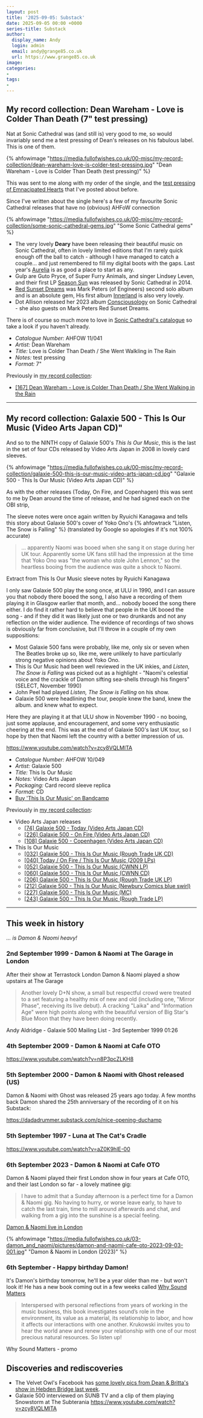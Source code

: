 ```yaml
---
layout: post
title: '2025-09-05: Substack'
date: 2025-09-05 00:00 +0000
series-title: Substack
author:
  display_name: Andy
  login: admin
  email: andy@grange85.co.uk
  url: https://www.grange85.co.uk
image:
categories:
-
tags:
-
---
```


## My record collection: Dean Wareham - Love is Colder Than Death (7" test pressing)

Nat at Sonic Cathedral was (and still is) very good to me, so would invariably send me a test pressing of Dean's releases on his fabulous label. This is one of them.

{% ahfowimage "https://media.fullofwishes.co.uk/00-misc/my-record-collection/dean-wareham-love-is-colder-test-pressing.jpg" "Dean Wareham - Love is Colder Than Death (test pressing)" %}

This was sent to me along with my order of the single, and the [test pressing of Emnacipated Hearts](https://www.fullofwishes.co.uk/2024/03/14/my-record-collection-118-dean-wareham-emancipated-hearts-test-pressing/?utm_source=substack&utm_medium=social&utm_campaign=newsletter+20250905) that I've posted about before.

Since I've written about the single here's a few of my favourite Sonic Cathedral releases that have no (obvious) AHFoW connection

{% ahfowimage "https://media.fullofwishes.co.uk/00-misc/my-record-collection/some-sonic-cathedral-gems.jpg" "Some Sonic Cathedral gems" %}

 - The very lovely **Deary** have been releasing their beautiful music on Sonic Cathedral, often in lovely limited editions that I'm rarely quick enough off the ball to catch - although I have managed to catch a couple... and just remembered to fill my digital boots with the gaps. Last year's [Aurelia](https://deary.bandcamp.com/album/aurelia) is as good a place to start as any.
 - Gulp are Guto Pryce, of Super Furry Animals, and singer Lindsey Leven, and their first LP [Season Sun](https://gulp1.bandcamp.com/album/season-sun) was released by Sonic Cathedral in 2014.
 - [Red Sunset Dreams](https://mark-peters.bandcamp.com/album/red-sunset-dreams) was Mark Peters (of Engineers) second solo album and is an absolute gem, His first album [Innerland](https://mark-peters.bandcamp.com/album/innerland-large-scale-version) is also very lovely.
 - Dot Allison released her 2023 album [Consciousology](https://dotallison.bandcamp.com/album/consciousology) on Sonic Cathedral - she also guests on Mark Peters Red Sunset Dreams.

There is of course so much more to love in [Sonic Cathedral's catalogue](https://soniccathedral.bandcamp.com/) so take a look if you haven't already.

 
  - *Catalogue Number:* AHFOW 11/041
  - *Artist:* Dean Wareham
  - *Title:* Love is Colder Than Death / She Went Walkling in The Rain
  - *Notes:* test pressing
  - *Format:* 7"

Previously in [my record collection](/category/my-record-collection):
 - [[167] Dean Wareham - Love is Colder Than Death / She Went Walking in the Rain](https://www.fullofwishes.co.uk/2024/08/08/my-record-collection-160-dean-wareham-love-is-colder-than-death-she-went-walking-in-the-rain/?utm_source=substack&utm_medium=social&utm_campaign=newsletter+20250905)

---

## My record collection: Galaxie 500 - This Is Our Music (Video Arts Japan CD)"

And so to the NINTH copy of Galaxie 500's _This Is Our Music_, this is the last in the set of four CDs released by Video Arts Japan in 2008 in lovely card sleeves.

{% ahfowimage "https://media.fullofwishes.co.uk/00-misc/my-record-collection/galaxie-500-this-is-our-music-video-arts-japan-cd.jpg" "Galaxie 500 - This Is Our Music (Video Arts Japan CD)" %}

As with the other releases (Today, On Fire, and Copenhagen) this was sent to me by Dean around the time of release, and he had signed each on the OBI strip,

The sleeve notes were once again written by Ryuichi Kanagawa and tells this story about Galaxie 500's cover of Yoko Ono's {% ahfowtrack "Listen, The Snow is Falling" %} (translated by Google so apologies if it's not 100% accurate)

<blockquote>
... apparently Naomi was booed when she sang it on stage during her UK tour. Apparently some UK fans still had the impression at the time that Yoko Ono was "the woman who stole John Lennon," so the heartless booing from the audience was quite a shock to Naomi.
</blockquote>
<p class="caption">Extract from This Is Our Music sleeve notes by Ryuichi Kanagawa</p>

I only saw Galaxie 500 play the song once, at ULU in 1990, and I can assure you that nobody there booed the song, I also have a recording of them playing it in Glasgow earlier that month, and... nobody booed the song there either. I do find it rather hard to believe that people in the UK booed the song - and if they did it was likely just one or two drunkards and not any reflection on the wider audience. The evidence of recordings of two shows is obviously far from conclusive, but I'll throw in a couple of my own suppositions:

 - Most Galaxie 500 fans were probably, like me, only six or seven when The Beatles broke up so, like me, were unlikely to have particularly strong negative opinions about Yoko Ono.
 - This Is Our Music had been well reviewed in the UK inkies, and _Listen, The Snow is Falling_ was picked out as a highlight - "Naomi's celestial voice and the crackle of Damon sifting sea-shells through his fingers" (SELECT, November 1990)
 - John Peel had played _Listen, The Snow is Falling_ on his show.
 - Galaxie 500 were headlining the tour, people knew the band, knew the album. and knew what to expect.

Here they are playing it at that ULU show in November 1990 - no booing, just some applause, and encouragement, and some very enthusiastic cheering at the end. This was at the end of Galaxie 500's last UK tour, so I hope by then that Naomi left the country with a better impression of us.

   https://www.youtube.com/watch?v=zcy8VQLMlTA

 - *Catalogue Number:* AHFOW 10/049
 - *Artist:* Galaxie 500
 - *Title:* This Is Our Music
 - *Notes:* Video Arts Japan
 - *Packaging:* Card record sleeve replica
 - *Format:* CD
 - [Buy 'This Is Our Music' on Bandcamp](https://galaxie500.bandcamp.com/album/this-is-our-music)

Previously in [my record collection](/category/my-record-collection):
 - Video Arts Japan releases
    - [[74] Galaxie 500 - Today (Video Arts Japan CD)](https://www.fullofwishes.co.uk/2023/09/21/my-record-collection-071-galaxie-500-today-video-arts-japan-cd/?utm_source=substack&utm_medium=social&utm_campaign=newsletter+20250905)
    - [[226] Galaxie 500 - On Fire (Video Arts Japan CD)](https://www.fullofwishes.co.uk/2025/02/24/my-record-collection-galaxie-500-on-fire-video-arts-japan-cd/?utm_source=substack&utm_medium=social&utm_campaign=newsletter+20250905)
    - [[108] Galaxie 500 - Copenhagen (Video Arts Japan CD)](https://www.fullofwishes.co.uk/2024/01/22/my-record-collection-103-galaxie-500-copenhagen/?utm_source=substack&utm_medium=social&utm_campaign=newsletter+20250905)
 - This Is Our Music
    - [\[032\] Galaxie 500 - This Is Our Music (Rough Trade UK CD)](https://www.fullofwishes.co.uk/2023/05/08/my-record-collection-032-galaxie-500-this-is-our-music/?utm_source=substack&utm_medium=social&utm_campaign=newsletter+20250905)
    - [\[040\] Today / On Fire / This Is Our Music (2009 LPs)](https://www.fullofwishes.co.uk/2023/06/05/my-record-collection-040-today-on-fire-this-is-our-music/?utm_source=substack&utm_medium=social&utm_campaign=newsletter+20250905)
    - [\[052\] Galaxie 500 - This Is Our Music (CWNN LP)](https://www.fullofwishes.co.uk/2023/07/17/my-record-collection-052-galaxie-500-this-is-our-music/?utm_source=substack&utm_medium=social&utm_campaign=newsletter+20250905)
    - [\[060\] Galaxie 500 - This Is Our Music (CWNN CD)](https://www.fullofwishes.co.uk/2023/08/10/my-record-collection-059-galaxie-500-this-is-our-music/?utm_source=substack&utm_medium=social&utm_campaign=newsletter+20250905)
    - [\[206\] Galaxie 500 - This Is Our Music (Rough Trade UK LP)](https://www.fullofwishes.co.uk/2024/12/12/my-record-collection-196-galaxie-500-this-is-our-music-rough-trade-lp/?utm_source=substack&utm_medium=social&utm_campaign=newsletter+20250905)
    - [\[212\] Galaxie 500 - This Is Our Music (Newbury Comics blue swirl)](https://www.fullofwishes.co.uk/2025/01/06/my-record-collection-galaxie-500-this-is-our-music-newbury-comics-blue-swirl/?utm_source=substack&utm_medium=social&utm_campaign=newsletter+20250905)
    - [\[227\] Galaxie 500 - This Is Our Music (MC)](https://www.fullofwishes.co.uk/2025/02/27/my-record-collection-galaxie-500-this-is-our-music-mc/?utm_source=substack&utm_medium=social&utm_campaign=newsletter+20250905)
    - [\[243\] Galaxie 500 - This Is Our Music (Rough Trade LP)](https://www.fullofwishes.co.uk/2025/04/21/my-record-collection-galaxie-500-this-is-our-music-rough-trade-lp/?utm_source=substack&utm_medium=social&utm_campaign=newsletter+20250905)

---

## This week in history
_... is Damon & Naomi heavy!_

### 2nd September 1999 - Damon & Naomi at The Garage in London
After their show at Terrastock London Damon & Naomi played a show upstairs at The Garage

<blockquote>
Another lovely D+N show, a small but respectful crowd were treated to a set featuring a healthy mix of new and old (including one, "Mirror Phase", receiving its live debut). A cracking "Laika" and "Information Age" were high points along with the beautiful version of Big Star's Blue Moon that they have been doing recently.
</blockquote>
<p class="caption">Andy Aldridge - Galaxie 500 Mailing List - 3rd September 1999 01:26</p>

### 4th September 2009 - Damon & Naomi at Cafe OTO
https://www.youtube.com/watch?v=n8P3pcZLKH8


### 5th September 2000 - Damon & Naomi with Ghost released (US)
Damon & Naomi with Ghost was released 25 years ago today. A few months back Damon shared the 25th anniversary of the recording of it on his Substack:

https://dadadrummer.substack.com/p/nice-opening-duchamp

### 5th September 1997 - Luna at The Cat's Cradle

https://www.youtube.com/watch?v=aZ0K9hlE-00


### 6th September 2023 - Damon & Naomi at Cafe OTO
Damon & Naomi played their first London show in four years at Cafe OTO, and their last London so far - a lovely matinee gig:

<blockquote>
I have to admit that a Sunday afternoon is a perfect time for a Damon & Naomi gig. No having to hurry, or worse leave early, to have to catch the last train, time to mill around afterwards and chat, and walking from a gig into the sunshine is a special feeling.
</blockquote>
<p class="caption"><a href="https://www.fullofwishes.co.uk/2023/09/06/damon-naomi-live-in-london/?utm_source=substack&utm_medium=social&utm_campaign=newsletter+20250905">Damon & Naomi live in London</a></p>

{% ahfowimage "https://media.fullofwishes.co.uk/03-damon_and_naomi/pictures/damon-and-naomi-cafe-oto-2023-09-03-001.jpg" "Damon & Naomi in London (2023)" %}

### 6th September - Happy birthday Damon!
It's Damon's birthday tomorrow, he'll be a year older than me - but won't look it! He has a new book coming out in a few weeks called [Why Sound Matters](https://yalebooks.yale.edu/book/9780300272246/why-sound-matters/)

<blockquote>
Interspersed with personal reflections from years of working in the music business, this book investigates sound’s role in the environment, its value as a material, its relationship to labor, and how it affects our interactions with one another. Krukowski invites you to hear the world anew and renew your relationship with one of our most precious natural resources. So listen up! 
</blockquote>
<p class="caption">Why Sound Matters - promo</p>

## Discoveries and rediscoveries

 - The Velvet Owl's Facebook has [some lovely pics from Dean & Britta's show in Hebden Bridge last week](https://www.facebook.com/thevelvetowl/posts/pfbid02QSk3nNdikYXbVxJg71MtomwCrMPVKZPKqtwb9pXwHbAvhbvXPVQUQJ6AcpSy2JhWl).
 - Galaxie 500 interviewed on SUNB TV and a clip of them playing Snowstorm at The Subterania
   https://www.youtube.com/watch?v=zcy8VQLMlTA
